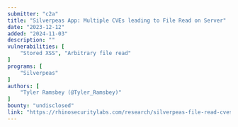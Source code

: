 ```yaml
---
submitter: "c2a"
title: "Silverpeas App: Multiple CVEs leading to File Read on Server"
date: "2023-12-12"
added: "2024-11-03"
description: ""
vulnerabilities: [
    "Stored XSS", "Arbitrary file read"
]
programs: [
    "Silverpeas"
]
authors: [
    "Tyler Ramsbey (@Tyler_Ramsbey)"
]
bounty: "undisclosed"
link: "https://rhinosecuritylabs.com/research/silverpeas-file-read-cves/"
---
```




